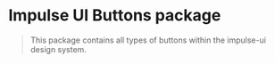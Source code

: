 # Impulse UI Buttons package

> This package contains all types of buttons within the impulse-ui design system.
